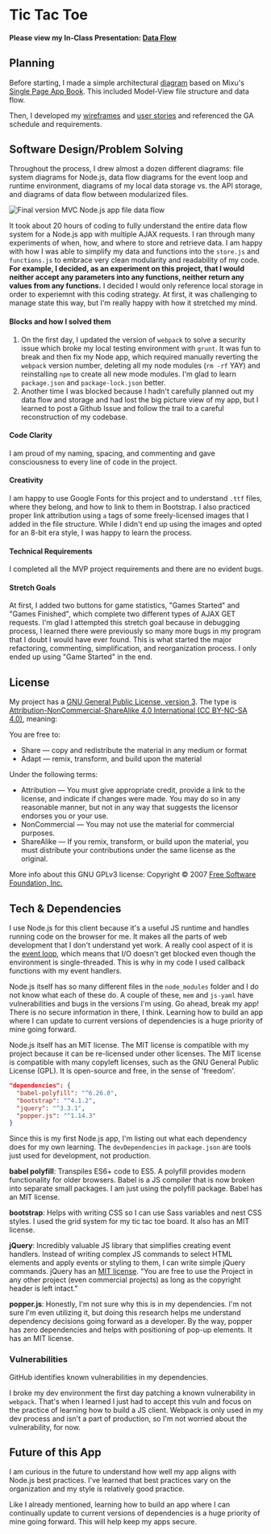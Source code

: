 # Tic Tac Toe

#### Please view my In-Class Presentation: [Data Flow](https://docs.google.com/presentation/d/1VrIDJJBE6LSg3xalpIAQN0SlWDuvWrLoi6ZCe36Lr18/present?usp=sharing)

## Planning
Before starting, I made a simple architectural [diagram](https://i.imgur.com/XN3zr7a.jpg) based on Mixu's [Single Page App Book](http://singlepageappbook.com/goal.html). This included Model-View file structure and data flow.

Then, I developed my [wireframes](https://i.imgur.com/uguLEY0.png) and [user stories](./user_stories.md) and referenced the GA schedule and requirements.

## Software Design/Problem Solving

Throughout the process, I drew almost a dozen different diagrams: file system diagrams for Node.js, data flow diagrams for the event loop and runtime environment, diagrams of my local data storage vs. the API storage, and diagrams of data flow between modularized files.

![Final version MVC Node.js app file data flow](https://i.imgur.com/Ehwj8kN.png)

It took about 20 hours of coding to fully understand the entire data flow system for a Node.js app with multiple AJAX requests. I ran through many experiments of when, how, and where to store and retrieve data. I am happy with how I was able to simplify my data and functions into the `store.js` and `functions.js` to embrace very clean modularity and readability of my code. **For example, I decided, as an experiment on this project, that I would neither accept any parameters into any functions, neither return any values from any functions.** I decided I would only reference local storage in order to experiemnt with this coding strategy. At first, it was challenging to manage state this way, but I'm really happy with how it stretched my mind.

#### Blocks and how I solved them
1. On the first day, I updated the version of `webpack` to solve a security issue which broke my local testing environment with `grunt`. It was fun to break and then fix my Node app, which required manually reverting the `webpack` version number, deleting all my node modules (`rm -rf` YAY) and reinstalling `npm` to create all new mode modules. I'm glad to learn `package.json` and `package-lock.json` better.
2. Another time I was blocked because I hadn't carefully planned out my data flow and storage and had lost the big picture view of my app, but I learned to post a Github Issue and follow the trail to a careful reconstruction of my codebase.

#### Code Clarity

I am proud of my naming, spacing, and commenting and gave consciousness to every line of code in the project.

#### Creativity

I am happy to use Google Fonts for this project and to understand `.ttf` files, where they belong, and how to link to them in Bootstrap. I also practiced proper link attribution using `a` tags of some freely-licensed images that I added in the file structure. While I didn't end up using the images and opted for an 8-bit era style, I was happy to learn the process.

#### Technical Requirements

I completed all the MVP project requirements and there are no evident bugs.

#### Stretch Goals
At first, I added two buttons for game statistics, "Games Started" and "Games Finished", which complete two different types of AJAX GET requests. I'm glad I attempted this stretch goal because in debugging process, I learned there were previously so many more bugs in my program that I doubt I would have ever found. This is what started the major refactoring, commenting, simplification, and reorganization process. I only ended up using "Game Started" in the end.


## License
My project has a [GNU General Public License, version 3](https://www.gnu.org/licenses/gpl-3.0.en.html). The type is [Attribution-NonCommercial-ShareAlike 4.0 International (CC BY-NC-SA 4.0)](https://creativecommons.org/licenses/by-nc-sa/4.0/), meaning:

You are free to:
* Share — copy and redistribute the material in any medium or format
* Adapt — remix, transform, and build upon the material

Under the following terms:
* Attribution — You must give appropriate credit, provide a link to the license, and indicate if changes were made. You may do so in any reasonable manner, but not in any way that suggests the licensor endorses you or your use.
* NonCommercial — You may not use the material for commercial purposes.
* ShareAlike — If you remix, transform, or build upon the material, you must distribute your contributions under the same license as the original.

More info about this GNU GPLv3 license: Copyright © 2007 [Free Software Foundation, Inc.](https://fsf.org/)

## Tech & Dependencies
I use Node.js for this client because it's a useful JS runtime and handles running code on the browser for me. It makes all the parts of web development that I don't understand yet work. A really cool aspect of it is the [event loop](https://www.youtube.com/watch?v=8aGhZQkoFbQ), which means that I/O doesn't get blocked even though the environment is single-threaded. This is why in my code I used callback functions with my event handlers.

Node.js itself has so many different files in the `node_modules` folder and I do not know what each of these do. A couple of these, `mem` and `js-yaml` have vulnerabilities and bugs in the versions I'm using. Go ahead, break my app! There is no secure information in there, I think. Learning how to build an app where I can update to current versions of dependencies is a huge priority of mine going forward.

Node.js itself has an MIT license. The MIT license is compatible with my project because it can be re-licensed under other licenses. The MIT license is compatible with many copyleft licenses, such as the GNU General Public License (GPL). It is open-source and free, in the sense of 'freedom'.

```json
"dependencies": {
  "babel-polyfill": "^6.26.0",
  "bootstrap": "^4.1.2",
  "jquery": "^3.3.1",
  "popper.js": "^1.14.3"
}
```

Since this is my first Node.js app, I'm listing out what each dependency does for my own learning. The `devDependencies` in `package.json` are tools just used for development, not production.

**babel polyfill**: Transpiles ES6+ code to ES5. A polyfill provides modern functionality for older browsers. Babel is a JS compiler that is now broken into separate small packages. I am just using the polyfill package. Babel has an MIT license.

**bootstrap**: Helps with writing CSS so I can use Sass variables and nest CSS styles. I used the grid system for my tic tac toe board. It also has an MIT license.

**jQuery**: Incredibly valuable JS library that simplifies creating event handlers. Instead of writing complex JS commands to select HTML elements and apply events or styling to them, I can write simple jQuery commands. jQuery has an [MIT license](https://jquery.org/license/). "You are free to use the Project in any other project (even commercial projects) as long as the copyright header is left intact."

**popper.js**: Honestly, I'm not sure why this is in my dependencies. I'm not sure I'm even utilizing it, but doing this research helps me understand dependency decisions going forward as a developer. By the way, popper has zero dependencies and helps with positioning of pop-up elements. It has an MIT license.

### Vulnerabilities
GitHub identifies known vulnerabilities in my dependencies.

I broke my dev environment the first day patching a known vulnerability in `webpack`. That's when I learned I just had to accept this vuln and focus on the practice of learning how to build a JS client. Webpack is only used in my dev process and isn't a part of production, so I'm not worried about the vulnerability, for now.

## Future of this App
I am curious in the future to understand how well my app aligns with Node.js best practices. I've learned that best practices vary on the organization and my style is relatively good practice.

Like I already mentioned, learning how to build an app where I can continually update to current versions of dependencies is a huge priority of mine going forward. This will help keep my apps secure.
